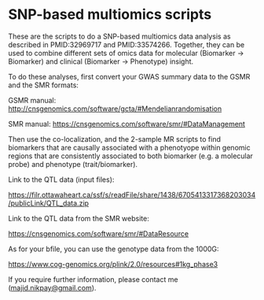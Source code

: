 # SNP-based multiomics scripts
These are the scripts to do a SNP-based multiomics data analysis as described in PMID:32969717 and PMID:33574266. Together, they can be used to combine different sets of omics data for molecular (Biomarker → Biomarker) and clinical (Biomarker → Phenotype) insight.

To do these analyses, first convert your GWAS summary data to the GSMR and the SMR formats:

GSMR manual: http://cnsgenomics.com/software/gcta/#Mendelianrandomisation

SMR manual: https://cnsgenomics.com/software/smr/#DataManagement

Then use the co-localization, and the 2-sample MR scripts to find biomarkers that are causally associated with a phenotyope within genomic regions that are consistently associated to both biomarker (e.g. a molecular probe) and phenotype (trait/biomarker).

Link to the QTL data (input files):

https://filr.ottawaheart.ca/ssf/s/readFile/share/1438/6705413317368203034/publicLink/QTL_data.zip

Link to the QTL data from the SMR website:

https://cnsgenomics.com/software/smr/#DataResource

As for your bfile, you can use the genotype data from the 1000G:

https://www.cog-genomics.org/plink/2.0/resources#1kg_phase3

If you require further information, please contact me (majid.nikpay@gmail.com).
